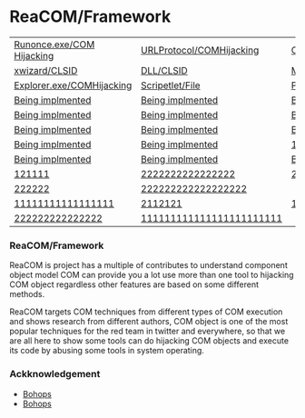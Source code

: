 # ReaCOM/Framework  

<table>
 <tr>
  <td><a href="Classes/Runonce.md">Runonce.exe/COM Hijacking</a></td>
  <td><a href="Classes/URLProtocol.md">URLProtocol/COMHijacking</a></td>
  <td><a href="Classes/Signature-Tools/Openwith.md">Openwith.exe/COMHijacking</a></td>
  <td><a href="Classes/rundll32.md">Rundll32/CLSID</a></td>
 </tr>
 <tr>
  <td><a href="Classes/xwizard.md">xwizard/CLSID</a></td>
  <td><a href="Classes/xwizards.dll.md">DLL/CLSID</a></td>
  <td><a href="Classes/mmc.md">MMC/CLSID</a></td>
 </tr>
 <tr>
  <td><a href="Classes/Signature-Tools/explorer.md">Explorer.exe/COMHijacking</a></td>
  <td><a href="Classes/COMScripetlet.reg">Scripetlet/File</a></td>
  <td><a href="Classes/Powershell.md">Powershell/CLSID</a></td>
 </tr>
 <tr>
  <td><a href="Samples/BasicFaceTracking">Being implmented</a></td>
  <td><a href="Samples/BasicMediaCasting">Being implmented</a></td>
  <td><a href="Samples/CameraFaceDetection">Being implmented</a></td>
 </tr>
 <tr>
  <td><a href="Samples/CameraFrames">Being implmented</a></td>
  <td><a href="Samples/CameraGetPreviewFrame">Being implmented</a></td>
  <td><a href="Samples/CameraProfile">Being implmented</a></td>
 </tr>
 <tr>
  <td><a href="Samples/CameraResolution">Being implmented</a></td>
  <td><a href="Samples/CameraStreamCoordinateMapper">Being implmented</a></td>
  <td><a href="Samples/CameraStreamCorrelation">Being implmented</a></td>
 </tr>
 <tr>
  <td><a href="Samples/LiveDash">Being implmented</a></td>
  <td><a href="Samples/D2DPhotoAdjustment">Being implmented</a></td>
  <td><a href="Samples/MediaEditing">13</a></td>
 </tr>
 <tr>
  <td><a href="Samples/MediaImport">Being implmented</a></td>
  <td><a href="Samples/XamlCustomMediaTransportControls">Being implmented</a></td>
  <td><a href="Samples/MIDI">Being implmented</a></td>
 </tr>
 <tr>
  <td><a href="Samples/Playlists">121111</a></td>
  <td><a href="Samples/PlayReady">2222222222222222</a></td>
  <td><a href="Samples/CameraOpenCV">22222222222</a></td>
 </tr>
 <tr>
  <td><a href="Samples/SimpleImaging>22222222222</a></td>
  <td><a href="Samples/SpatialSound">222222</a></td>
  <td><a href="Samples/SystemMediaTransportControls">222222222222222222</a></td>
 </tr>
 <tr>
  <td><a href="Samples/MediaTranscoding">11111111111111111</a></td>
  <td><a href="Samples/VideoPlayback">2112121</a></td>
  <td><a href="Samples/VideoPlaybackSynchronization">111111111112</a></td>
 </tr>
 <tr>
  <td><a href="Samples/CameraVideoStabilization">222222222222222</a></td>
  <td><a href="Samples/WindowsAudioSession">111111111111111111111111</a></td>
 </tr>
</table>
   
  ### ReaCOM/Framework 
ReaCOM is project has a multiple of contributes to understand component object model COM can provide you a lot use more than one tool to hijacking COM object regardless other features are based on some different methods.

ReaCOM targets COM techniques from different types of COM execution and shows research from different authors, COM object is one of the most popular techniques for the red team in twitter and everywhere, so that we are all here to show some tools can do hijacking COM objects and execute its code by abusing some tools in system operating.
 

### Ackknowledgement
* [Bohops](https://twitter.com/bohops)
* [Bohops](https://twitter.com/enigma0x3)

